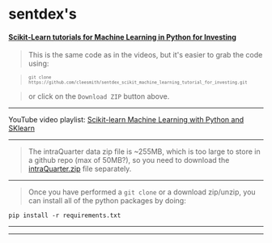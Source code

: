 # sentdex's
#### [Scikit-Learn tutorials for Machine Learning in Python for Investing](http://pythonprogramming.net/scikit-learn-tutorials-machine-learning-python-investing/ "Scikit-Learn tutorials for Machine Learning in Python for Investing")

> This is the same code as in the videos, but it's easier to grab the code using:

> <sub><sup>```git clone https://github.com/cleesmith/sentdex_scikit_machine_learning_tutorial_for_investing.git```</sup></sub>

> or click on the ```Download ZIP``` button above.

***

YouTube video playlist: [Scikit-learn Machine Learning with Python and SKlearn](https://www.youtube.com/playlist?list=PLQVvvaa0QuDd0flgGphKCej-9jp-QdzZ3 "Scikit-learn Machine Learning with Python and SKlearn")

***

> The intraQuarter data zip file is ~255MB, which is too large to store in a github repo (max of 50MB?), so you need to
download the [intraQuarter.zip](http://pythonprogramming.net/downloads/intraQuarter.zip "intraQuarter.zip") file separately.

***

> Once you have performed a ```git clone``` or a download zip/unzip, you can install all of the python packages by doing:
```
pip install -r requirements.txt
```

***
***
